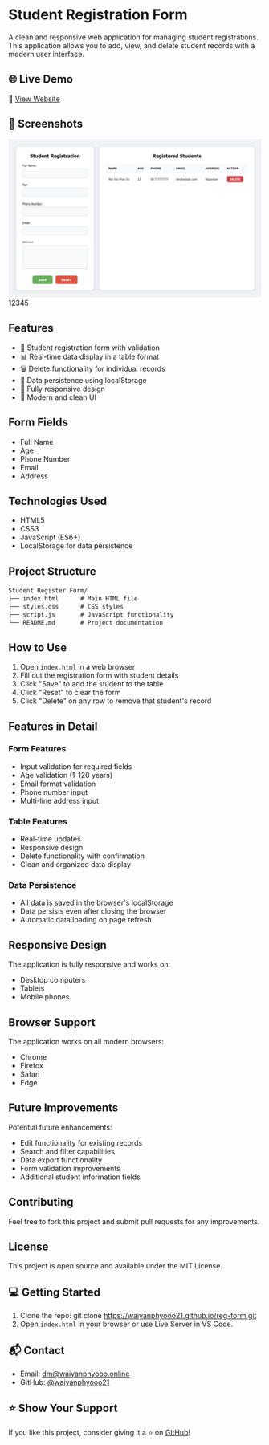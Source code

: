 # Student Registration Form

A clean and responsive web application for managing student registrations. This application allows you to add, view, and delete student records with a modern user interface.

## 🌐 Live Demo

🔗 [View Website](https://waiyanphyooo21.github.io/reg-form/)

## 📸 Screenshots

![](screenshoot/preview.png)
12345

## Features

- 📝 Student registration form with validation
- 📊 Real-time data display in a table format
- 🗑️ Delete functionality for individual records
- 💾 Data persistence using localStorage
- 📱 Fully responsive design
- 🎨 Modern and clean UI

## Form Fields

- Full Name
- Age
- Phone Number
- Email
- Address

## Technologies Used

- HTML5
- CSS3
- JavaScript (ES6+)
- LocalStorage for data persistence

## Project Structure

```
Student Register Form/
├── index.html      # Main HTML file
├── styles.css      # CSS styles
├── script.js       # JavaScript functionality
└── README.md       # Project documentation
```

## How to Use

1. Open `index.html` in a web browser
2. Fill out the registration form with student details
3. Click "Save" to add the student to the table
4. Click "Reset" to clear the form
5. Click "Delete" on any row to remove that student's record

## Features in Detail

### Form Features

- Input validation for required fields
- Age validation (1-120 years)
- Email format validation
- Phone number input
- Multi-line address input

### Table Features

- Real-time updates
- Responsive design
- Delete functionality with confirmation
- Clean and organized data display

### Data Persistence

- All data is saved in the browser's localStorage
- Data persists even after closing the browser
- Automatic data loading on page refresh

## Responsive Design

The application is fully responsive and works on:

- Desktop computers
- Tablets
- Mobile phones

## Browser Support

The application works on all modern browsers:

- Chrome
- Firefox
- Safari
- Edge

## Future Improvements

Potential future enhancements:

- Edit functionality for existing records
- Search and filter capabilities
- Data export functionality
- Form validation improvements
- Additional student information fields

## Contributing

Feel free to fork this project and submit pull requests for any improvements.

## License

This project is open source and available under the MIT License.

## 💻 Getting Started

1. Clone the repo:
   git clone https://waiyanphyooo21.github.io/reg-form.git
2. Open `index.html` in your browser or use Live Server in VS Code.

## 📬 Contact

- Email: dm@waiyanphyooo.online
- GitHub: [@waiyanphyooo21](https://github.com/waiyanphyooo21)

## ⭐️ Show Your Support

If you like this project, consider giving it a ⭐️ on [GitHub](https://waiyanphyooo21.github.io/reg-form/)!
